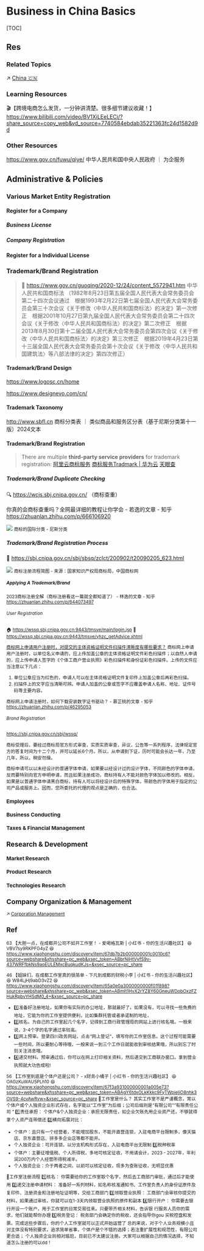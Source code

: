 # Business in China Basics

[TOC]



## Res
### Related Topics
↗ [China 🇨🇳](../../../../🌏%20Politics%20&%20Demography/Countries%20Overview/Asia/China%20🇨🇳/China%20🇨🇳.md)


### Learning Resources
🎬【跨境电商怎么发货，一分钟讲清楚。很多细节建议收藏！】 https://www.bilibili.com/video/BV1XiLEeLECi/?share_source=copy_web&vd_source=7740584ebdab35221363fc24d1582d9d


### Other Resources
https://www.gov.cn/fuwu/qiye/
中华人民共和国中央人民政府 ｜ 为企服务



## Administrative & Policies
### Various Market Entity Registration
#### Register for a Company
##### Business License

##### Company Registration
#### Register for a Individual License



### Trademark/Brand Registration
> 🔗 https://www.gov.cn/guoqing/2020-12/24/content_5572941.htm 中华人民共和国商标法
> （1982年8月23日第五届全国人民代表大会常务委员会第二十四次会议通过　根据1993年2月22日第七届全国人民代表大会常务委员会第三十次会议《关于修改〈中华人民共和国商标法〉的决定》第一次修正　根据2001年10月27日第九届全国人民代表大会常务委员会第二十四次会议《关于修改〈中华人民共和国商标法〉的决定》第二次修正　根据2013年8月30日第十二届全国人民代表大会常务委员会第四次会议《关于修改〈中华人民共和国商标法〉的决定》第三次修正　根据2019年4月23日第十三届全国人民代表大会常务委员会第十次会议《关于修改〈中华人民共和国建筑法〉等八部法律的决定》第四次修正）
#### Trademark/Brand Design
https://www.logosc.cn/home

https://www.designevo.com/cn/
#### Trademark Taxonomy
http://www.sbfl.cn 商标分类表 ｜ 类似商品和服务区分表（基于尼斯分类第十一版）2024文本
#### Trademark/Brand Registration
> There are multiple **third-party service providers** for trademark registration:
> [阿里云商标服务](https://tm.aliyun.com)
> [商标服务Tradmark | 华为云](https://www.huaweicloud.com/product/trademark.html)
> [天眼查]()
##### Trademark/Brand Duplicate Checking
🔍 https://wcjs.sbj.cnipa.gov.cn/ （商标查重）

你真的会商标查重吗？全网最详细的教程让你学会 - 若逸的文章 - 知乎
https://zhuanlan.zhihu.com/p/666106920

![](../../../../../Assets/Pics/Pasted%20image%2020240225150725.png)
<small>商标的国际分类 - 尼斯分类</small>
##### Trademark/Brand Registration Process
🔗 https://sbj.cnipa.gov.cn/sbj/sbsq/zclct/200902/t20090205_623.html

![](../../../../../Assets/Pics/Screenshot%202024-02-25%20at%202.58.12PM.png)
<small>商标注册流程简图 - 来源：国家知识产权局商标局，中国商标网</samll>
##### Applying A Trademark/Brand
2023商标注册全解（商标注册看这一篇就全都知道了） - 林逸的文章 - 知乎
https://zhuanlan.zhihu.com/p/644073497
###### User Registration
🏠 https://wssq.sbj.cnipa.gov.cn:9443/tmsve/main/login.jsp
📄 https://wssq.sbj.cnipa.gov.cn:9443/tmsve/yhzc_getAdvice.xhtml

[商标网上申请用户注册时，对提交的主体资格证明文件扫描件清晰度有哪些要求？](https://sbj.cnipa.gov.cn/sbj/cjwtjd/201811/t20181108_1206.html)
商标网上申请用户注册时，以单位名义申请的，应上传加盖公章的主体资格证明文件彩色扫描件；以自然人申请的，应上传申请人签字的《个体工商户营业执照》彩色扫描件和身份证彩色扫描件。上传的文件应当注意以下几点：
1. 单位公章应当为红色的，申请人可以在主体资格证明文件复印件上加盖公章后再彩色扫描。
2. 扫描件上的文字应当清晰可辨。申请人加盖的公章或签字不应覆盖申请人名称、地址、证件号码等主要内容。

商标网上申请注册时，如何下载安装数字证书驱动？ - 慕芷桃的文章 - 知乎
https://zhuanlan.zhihu.com/p/46295053
###### Brand Registration
https://sbj.cnipa.gov.cn/sbj/wssq/

商标受理后，要经过商标局官方形式审查，实质实质审查，异议，公告等一系列程序，法律规定官方的答复时间为十二个月，并可以延长6个月。所以，从申请到下证，历时可能会长达一年，乃至几年，所以，稍安勿燥。

商标申请可以以未经设计的普通字体申请，如果要以经设计过的设计字体，不同颜色的字体申请，反而要特别向官方申明申请，而且如果注册成功，商标持有人不能对颜色字体加以修改的。相反，如果是以普通字体申请黑白商标，持有人可以将经设计后的特殊字体，带颜色的字体用于指定的公司产品或服务上。因而，您所委托的代理的观点是正确的，也合法。


### Employees


### Business Conducting


### Taxes & Financial Management



## Research & Development
### Market Research


### Product Research


### Technologies Research



## Company Organization & Management
↗ [Corporation Management](../../../../Human%20Development%20&%20Social%20Science/Management%20Science/Corporation%20Management/Corporation%20Management.md)



## Ref
63 【大胆一点，在成都开公司不如开工作室！ - 爱喝格瓦斯 | 小红书 - 你的生活兴趣社区】 😆 VBV7sy9RKPFG4yZ 😆 https://www.xiaohongshu.com/discovery/item/67db7b2b000000001c0010c6?source=webshare&xhsshare=pc_web&xsec_token=ABbrNlHtVvfS9v-437WRFfbkNs9aoEULEMxcBuqkudKJs=&xsec_source=pc_share

46 【姐妹们，在成都工作室真的很简单 - 下凡到成都的财税小李 | 小红书 - 你的生活兴趣社区】 😆 W84LjHj9abD3vZ2 😆 https://www.xiaohongshu.com/discovery/item/65a0e0a3000000000f01f898?source=webshare&xhsshare=pc_web&xsec_token=ABmIt1HvX2rYZ8Y60GneuWDobOxzFZHukRpbvYHSdM0_4=&xsec_source=pc_share
- 1️⃣准备好注册地址。如果你有实际的办公地址，那就最好了。如果没有，可以寻找一些免费的地址，它能为你的工作室提供便利，比如集群托管或者承诺制的地址，
- 2️⃣核名。为自己的工作室起几个名字，记得到工商行政管理局的网站上进行核名哦。一般来说，3-4个字的名字通过率较高。 
- 3️⃣网上预审。登录四川政务网站，点击“网上登记”，填写你的工作室信息。这个过程可能需要一些时间，所以要耐心等待哦，一般来说一到三个工作日就能收到审核结果哦，所以别忘了时刻关注消息哦。
- 4️⃣递交材料。预审通过后，你可以在网上打印相关资料，然后递交到工商联办窗口。拿到营业执照就大功告成啦!

56 【工作室到底是个体户还是公司？ - x财务小橘子 | 小红书 - 你的生活兴趣社区】 😆 OAGzKuWAU5PLh10 😆 https://www.xiaohongshu.com/discovery/item/67f3a931000000001a005e73?source=webshare&xhsshare=pc_web&xsec_token=ABAgY6tdxOLkKkkc9FyTWpieIiO8nhk3OVS9-4cvAwRvw=&xsec_source=pc_share
🌈工作室是什么？ 其实工作室不是严谨概念，常以个体户或个人独资企业形式存在，名字能以“工作室”为后缀；公司后缀则是“有限公司”“有限责任公司 ” 
1️⃣责任承担： 个体户&个人独资企业：承担无限责任，如企业欠账先用企业资产还，不够就得拿个人资产连带偿还
2️⃣横向拓展对比： 
- 个体户：且只有一个经营者，不能增加股东，不能开直营连锁，入驻电商平台限制多，像天猫店、京东直营店、拼多多企业店等都不能开。
- 个人独资企业：可开连锁，以分支机构形式存在，入驻电商平台无限制
3️⃣税种税率
- 个体户：主要征增值税、个人所得税，多地可核定征收，不用请会计，2023 - 2027年，年利润200万内个人经营所得税减半。
- 个人独资企业：介于两者之间，以前可以核定征收，现多为查账征收，无明显优惠 

🌈工作室注册流程
1️⃣核名： 你需要给你的工作室取个名字，然后去工商部门审批，通过后才能使用
2️⃣递交注册申请材料： 准备好一系列材料，如名称核准通知书、工作室负责人的身份证原件及复印件、注册资金和注册地址证明等，交给工商部门
3️⃣领取营业执照： 工商部门会审核你提交的材料，如果通过审核，你就可以在1-3天内领取营业执照的原件和副本
4️⃣银行开户： 你需要去银 行开设一个账户，用于工作室的日常交易往来。只要带齐相关材料，告诉银 行服务人员你的需求，他们就能帮你办理
5️⃣税务登记： 税务部门会确定你的税收，还会指导你gou 买税控盘和发票。完成这些步骤后，你的个人工作室就可以正式开始运营了 总的来说，对于个人业务规模小且对主体没有特别要求，追求简单省事，个体户是个不错的选择；若注重扩展性和规范性，有限公司更合适； 个人独资企业则相对尴尬，目前已不太建议注册。大家可以根据自己的情况选择，不知道怎么注册的可以dd！
